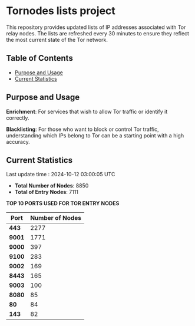 # Tornodes lists project

This repository provides updated lists of IP addresses associated with Tor relay nodes. The lists are refreshed every 30 minutes to ensure they reflect the most current state of the Tor network.

## Table of Contents

- [Purpose and Usage](#purpose-and-usage)
- [Current Statistics](#current-statistics)


## Purpose and Usage

**Enrichment**: For services that wish to allow Tor traffic or identify it correctly.

**Blacklisting**: For those who want to block or control Tor traffic, understanding which IPs belong to Tor can be a starting point with a high accuracy.

## Current Statistics

Last update time : 2024-10-12 03:00:05 UTC

- **Total Number of Nodes**: 8850
- **Total of Entry Nodes**: 7111

**TOP 10 PORTS USED FOR TOR ENTRY NODES**

| **Port** | **Number of Nodes** |
|------|-----------------|
| **443**   | 2277  |
| **9001**   | 1771  |
| **9000**   | 397  |
| **9100**   | 283  |
| **9002**   | 169  |
| **8443**   | 165  |
| **9003**   | 100  |
| **8080**   | 85  |
| **80**   | 84  |
| **143**   | 82  |

